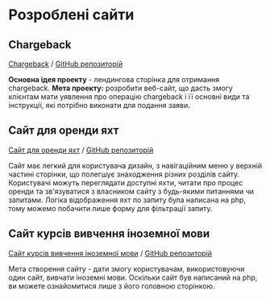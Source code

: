 # Розроблені сайти
## Chargeback

[Chargeback](https://ira00.github.io/Chargeback/)
/ [GitHub репозиторій](https://github.com/Ira00/Chargeback)

**Основна ідея проекту** - лендингова сторінка для отримання chargeback. 
**Мета проекту:** розробити веб-сайт, що дасть змогу клієнтам мати уявлення про операцію chargeback і її основні види та інструкції, які потрібно виконати для подання заяви.

## Сайт для оренди яхт

[Сайт для оренди яхт](https://ira00.github.io/Site-for-renting-yachts/)
/ [GitHub репозиторій](https://github.com/Ira00/Site-for-renting-yachts)

Сайт має легкий для користувача дизайн, з навігаційним меню у верхній частині сторінки, що полегшує знаходження різних розділів сайту. Користувачі можуть переглядати доступні яхти, читати про процес оренди та зв'язуватися з власником сайту з будь-якими питаннями чи запитами. Логіка відображення яхт по запиту була написана на php, тому можемо побачити лише форму для фільтрації запиту.

## Сайт курсів вивчення іноземної мови

[Сайт курсів вивчення іноземної мови](https://ira00.github.io/Course-site/)
/ [GitHub репозиторій](https://github.com/Ira00/Course-site-using-php)

Мета створення сайту - дати змогу користувачам, використовуючи один сайт, вивчати іноземні мови.
Оскільки сайт був написаний на php, ви можете ознайомитися лише з його головною сторінкою. 
